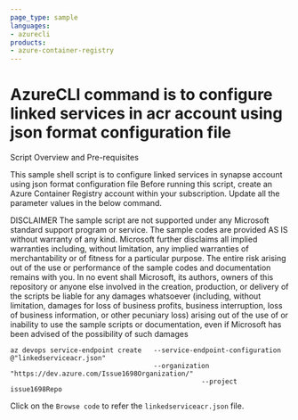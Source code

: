 ```yaml
---
page_type: sample
languages:
- azurecli
products:
- azure-container-registry
---
```


# AzureCLI command is to configure linked services in acr account using json format configuration file

Script Overview and Pre-requisites

This sample shell script is to configure linked services in synapse account using json format configuration file
Before running this script, create an Azure Container Registry account within your subscription.
Update all the parameter values in the below command.

DISCLAIMER
The sample script are not supported under any Microsoft standard support program or service. The sample codes are provided AS IS without warranty of any kind. Microsoft further disclaims all implied warranties including, without limitation, any implied warranties of merchantability or of fitness for a particular purpose. The entire risk arising out of the use or performance of the sample codes and documentation remains with you. In no event shall Microsoft, its authors, owners of this repository or anyone else involved in the creation, production, or delivery of the scripts be liable for any damages whatsoever (including, without limitation, damages for loss of business profits, business interruption, loss of business information, or other pecuniary loss) arising out of the use of or inability to use the sample scripts or documentation, even if Microsoft has been advised of the possibility of such damages

```
az devops service-endpoint create 	--service-endpoint-configuration @"linkedserviceacr.json"
                                  	--organization "https://dev.azure.com/Issue1698Organization/" 
						                        --project issue1698Repo
```

Click on the `Browse code` to refer the `linkedserviceacr.json` file.
